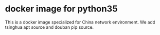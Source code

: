 # docker image for python35
This is a docker image specialized for China network environment.
We add tsinghua apt source and douban pip source.